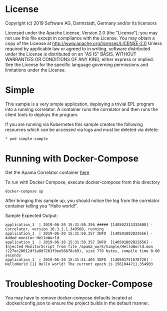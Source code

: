 License
=======
Copyright (c) 2019 Software AG, Darmstadt, Germany and/or its licensors

Licensed under the Apache License, Version 2.0 (the "License"); you may not use this
file except in compliance with the License. You may obtain a copy of the License at
http://www.apache.org/licenses/LICENSE-2.0
Unless required by applicable law or agreed to in writing, software distributed under the
License is distributed on an "AS IS" BASIS, WITHOUT WARRANTIES OR CONDITIONS OF ANY KIND,
either express or implied. 
See the License for the specific language governing permissions and limitations under the License.

Simple
======
This sample is a very simple application, deploying a trivial EPL program into
a running correlator. A container runs the correlator and then runs the client
tools to deploys the program.

If you are running via Kubernetes this sample creates the following
resources which can be accessed via logs and must be deleted via delete:

	* pod simple-sample

Running with Docker-Compose
==============

Get the Apama Correlator container [here](https://hub.docker.com/_/apama-correlator)



To run with Docker Compose, execute docker-compose from this directory

```
docker-compose up
```

After bringing this sample up, you should notice the log from the correlator
container telling you "Hello world!".

Sample Expected Output:
```
application_1  | 2019-06-20 15:31:50.356 ##### [140502313332608] - Correlator, version 10.3.1.1.349560, running
application_1  | 2019-06-20 15:31:50.357 INFO  [140501802022656] - Added monitor HelloWorld
application_1  | 2019-06-20 15:31:50.357 INFO  [140501802022656] - Injected MonitorScript from file /apama_work/Simple/HelloWorld.mon (227ec20012df1a8d7263f9ee56b78cb9), size 770 bytes, compile time 0.00 seconds
application_1  | 2019-06-20 15:31:51.405 INFO  [140501751678720] - HelloWorld [1] Hello world! The current epoch is 1561044711.354903
```

Troubleshooting Docker-Compose
=======

You may have to remove docker-compose defaults located at  .docker/config.json to ensure the project builds in the default manner. 